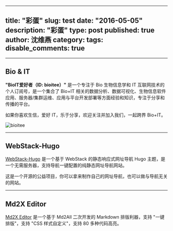

---
title: "彩蛋"
slug: test
date: "2016-05-05"
description: "彩蛋"
type: post
published: true
author: 沈维燕
category:
tags:
disable_comments: true
---

-----------

## Bio & IT

**"BioIT爱好者（ID: bioitee）"** 是一个专注于 Bio 生物信息学和 IT 互联网技术的个人订阅号，是一个集合了 Bio+IT 相关的数据分析、数据可视化、生物信息软件应用、服务器/集群运维、应用与平台开发部署等方面经验和知识，专注于分享和传播的平台。

如果你喜欢生信，爱好 IT，乐于分享，欢迎关注并加入我们，一起跨界 Bio+IT。

![bioitee](https://apps-db.oss-cn-shenzhen.aliyuncs.com/bioitee/bioitee.png)

-----------

## WebStack-Hugo 

[WebStack-Hugo](https://github.com/shenweiyan/WebStack-Hugo) 是一个基于 WebStack 的静态响应式网址导航 Hugo 主题，是一个无需服务器，支持导航一键配置的纯静态网址导航网站。

这是一个开源的公益项目，你可以拿来制作自己的网址导航，也可以做与导航无关的网站。

-----------

## Md2X Editor

[Md2X Editor](https://mdx.bioitee.com/) 是一个基于 Md2All 二次开发的 Markdown 排版利器，支持 "一键排版"，支持 "CSS 样式自定义"，支持 80 多种代码高亮。

